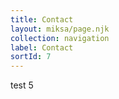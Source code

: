 ```yaml
---
title: Contact
layout: miksa/page.njk
collection: navigation
label: Contact
sortId: 7
---
```


test 5
